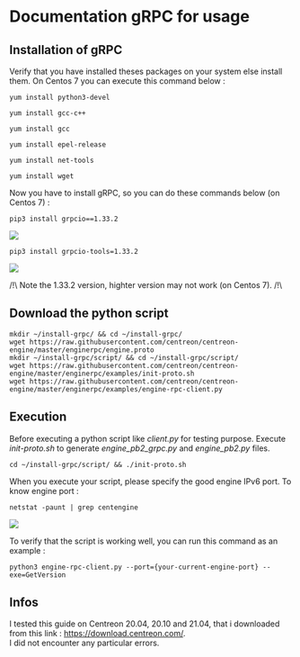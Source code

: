 # Documentation gRPC for usage #

## Installation of gRPC ##

Verify that you have installed theses packages on your system else install them. On Centos 7 you can execute this command below :

```yum install python3-devel``` 

```yum install gcc-c++```

```yum install gcc```

```yum install epel-release```

```yum install net-tools```

```yum install wget```

Now you have to install gRPC, so you can do these commands below (on Centos 7) :

```pip3 install grpcio==1.33.2```

<img src="https://zupimages.net/up/21/18/dkto.png" />

```pip3 install grpcio-tools=1.33.2```

<img src="https://zupimages.net/up/21/18/900w.png" />

/!\ Note the 1.33.2 version, highter version may not work (on Centos 7). /!\

## Download the python script ##

`mkdir ~/install-grpc/ && cd ~/install-grpc/` </br>
`wget https://raw.githubusercontent.com/centreon/centreon-engine/master/enginerpc/engine.proto` </br>
`mkdir ~/install-grpc/script/ && cd ~/install-grpc/script/` </br>
`wget https://raw.githubusercontent.com/centreon/centreon-engine/master/enginerpc/examples/init-proto.sh` </br>
`wget https://raw.githubusercontent.com/centreon/centreon-engine/master/enginerpc/examples/engine-rpc-client.py`

## Execution ##

Before executing a python script like *client.py* for testing purpose. 
Execute *init-proto.sh* to generate *engine_pb2_grpc.py* and *engine_pb2.py* files.

```cd ~/install-grpc/script/ && ./init-proto.sh```

When you execute your script, please specify the good engine IPv6 port.
To know engine port :

```netstat -paunt | grep centengine```

<img src="https://zupimages.net/up/21/18/bba2.png" />

To verify that the script is working well, you can run this command as an example : 

```python3 engine-rpc-client.py --port={your-current-engine-port} --exe=GetVersion```


## Infos ##

I tested this guide on Centreon 20.04, 20.10 and 21.04, that i downloaded from this link : https://download.centreon.com/. </br>
I did not encounter any particular errors.

